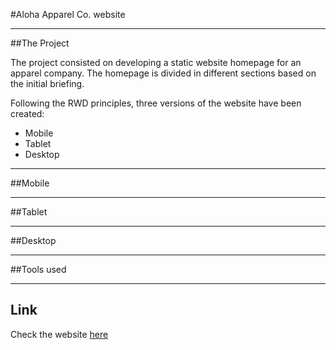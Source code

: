 #Aloha Apparel Co. website

---
##The Project

The project consisted on developing a static website homepage for an apparel company. The homepage is divided in different sections based on the initial briefing. 

Following the RWD principles, three versions of the website have been created:

- Mobile
- Tablet
- Desktop

---
##Mobile

---
##Tablet

---
##Desktop

---
##Tools used



----
## Link
Check the  website [here](https://tonypossamai.github.io/Aloha/)